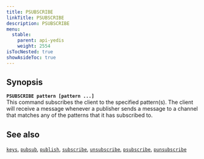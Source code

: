 ```yaml
---
title: PSUBSCRIBE
linkTitle: PSUBSCRIBE
description: PSUBSCRIBE
menu:
  stable:
    parent: api-yedis
    weight: 2554
isTocNested: true
showAsideToc: true
---
```


## Synopsis

<b>`PSUBSCRIBE pattern [pattern ...]`</b><br>
This command subscribes the client to the specified pattern(s). The client will receive a message whenever a publisher sends a message to a channel that matches any of the patterns that it has subscribed to.

## See also

[`keys`](../keys/), 
[`pubsub`](../pubsub/), 
[`publish`](../publish/), 
[`subscribe`](../subscribe/), 
[`unsubscribe`](../unsubscribe/), 
[`psubscribe`](../psubscribe/), 
[`punsubscribe`](../punsubscribe/)
